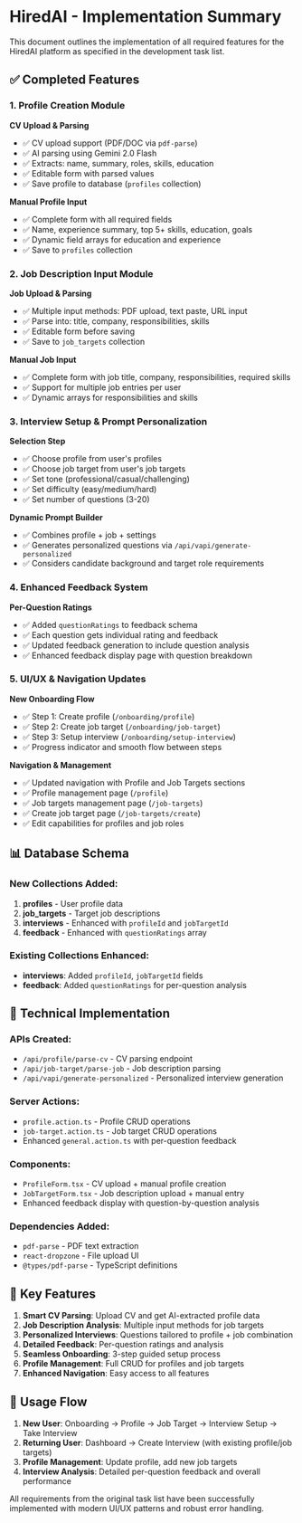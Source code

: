 # HiredAI - Implementation Summary

This document outlines the implementation of all required features for the HiredAI platform as specified in the development task list.

## ✅ Completed Features

### 1. Profile Creation Module

**CV Upload & Parsing**

- ✅ CV upload support (PDF/DOC via `pdf-parse`)
- ✅ AI parsing using Gemini 2.0 Flash
- ✅ Extracts: name, summary, roles, skills, education
- ✅ Editable form with parsed values
- ✅ Save profile to database (`profiles` collection)

**Manual Profile Input**

- ✅ Complete form with all required fields
- ✅ Name, experience summary, top 5+ skills, education, goals
- ✅ Dynamic field arrays for education and experience
- ✅ Save to `profiles` collection

### 2. Job Description Input Module

**Job Upload & Parsing**

- ✅ Multiple input methods: PDF upload, text paste, URL input
- ✅ Parse into: title, company, responsibilities, skills
- ✅ Editable form before saving
- ✅ Save to `job_targets` collection

**Manual Job Input**

- ✅ Complete form with job title, company, responsibilities, required skills
- ✅ Support for multiple job entries per user
- ✅ Dynamic arrays for responsibilities and skills

### 3. Interview Setup & Prompt Personalization

**Selection Step**

- ✅ Choose profile from user's profiles
- ✅ Choose job target from user's job targets
- ✅ Set tone (professional/casual/challenging)
- ✅ Set difficulty (easy/medium/hard)
- ✅ Set number of questions (3-20)

**Dynamic Prompt Builder**

- ✅ Combines profile + job + settings
- ✅ Generates personalized questions via `/api/vapi/generate-personalized`
- ✅ Considers candidate background and target role requirements

### 4. Enhanced Feedback System

**Per-Question Ratings**

- ✅ Added `questionRatings` to feedback schema
- ✅ Each question gets individual rating and feedback
- ✅ Updated feedback generation to include question analysis
- ✅ Enhanced feedback display page with question breakdown

### 5. UI/UX & Navigation Updates

**New Onboarding Flow**

- ✅ Step 1: Create profile (`/onboarding/profile`)
- ✅ Step 2: Create job target (`/onboarding/job-target`)
- ✅ Step 3: Setup interview (`/onboarding/setup-interview`)
- ✅ Progress indicator and smooth flow between steps

**Navigation & Management**

- ✅ Updated navigation with Profile and Job Targets sections
- ✅ Profile management page (`/profile`)
- ✅ Job targets management page (`/job-targets`)
- ✅ Create job target page (`/job-targets/create`)
- ✅ Edit capabilities for profiles and job roles

## 📊 Database Schema

### New Collections Added:

1. **profiles** - User profile data
2. **job_targets** - Target job descriptions
3. **interviews** - Enhanced with `profileId` and `jobTargetId`
4. **feedback** - Enhanced with `questionRatings` array

### Existing Collections Enhanced:

- **interviews**: Added `profileId`, `jobTargetId` fields
- **feedback**: Added `questionRatings` for per-question analysis

## 🔧 Technical Implementation

### APIs Created:

- `/api/profile/parse-cv` - CV parsing endpoint
- `/api/job-target/parse-job` - Job description parsing
- `/api/vapi/generate-personalized` - Personalized interview generation

### Server Actions:

- `profile.action.ts` - Profile CRUD operations
- `job-target.action.ts` - Job target CRUD operations
- Enhanced `general.action.ts` with per-question feedback

### Components:

- `ProfileForm.tsx` - CV upload + manual profile creation
- `JobTargetForm.tsx` - Job description upload + manual entry
- Enhanced feedback display with question-by-question analysis

### Dependencies Added:

- `pdf-parse` - PDF text extraction
- `react-dropzone` - File upload UI
- `@types/pdf-parse` - TypeScript definitions

## 🎯 Key Features

1. **Smart CV Parsing**: Upload CV and get AI-extracted profile data
2. **Job Description Analysis**: Multiple input methods for job targets
3. **Personalized Interviews**: Questions tailored to profile + job combination
4. **Detailed Feedback**: Per-question ratings and analysis
5. **Seamless Onboarding**: 3-step guided setup process
6. **Profile Management**: Full CRUD for profiles and job targets
7. **Enhanced Navigation**: Easy access to all features

## 🚀 Usage Flow

1. **New User**: Onboarding → Profile → Job Target → Interview Setup → Take Interview
2. **Returning User**: Dashboard → Create Interview (with existing profile/job targets)
3. **Profile Management**: Update profile, add new job targets
4. **Interview Analysis**: Detailed per-question feedback and overall performance

All requirements from the original task list have been successfully implemented with modern UI/UX patterns and robust error handling.
